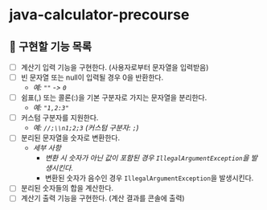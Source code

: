# java-calculator-precourse

## 🎯 구현할 기능 목록

- [ ]  계산기 입력 기능을 구현한다. (사용자로부터 문자열을 입력받음)
- [ ]  빈 문자열 또는 null이 입력될 경우 0을 반환한다.
    - *예: `""` -> `0`*
- [ ]  쉼표(,) 또는 콜론(:)을 기본 구분자로 가지는 문자열을 분리한다.
    - *예: `"1,2:3"`*
- [ ]  커스텀 구분자를 지원한다.
    - *예: `//;\\n1;2;3` (커스텀 구분자: `;`)*
- [ ]  분리된 문자열을 숫자로 변환한다.
    - *세부 사항*
        - *변환 시 숫자가 아닌 값이 포함된 경우 `IllegalArgumentException`을 발생시킨다.*
        - 변환된 숫자가 음수인 경우 `IllegalArgumentException`을 발생시킨다.
- [ ]  분리된 숫자들의 합을 계산한다.
- [ ]  계산기 출력 기능을 구현한다. (계산 결과를 콘솔에 출력)